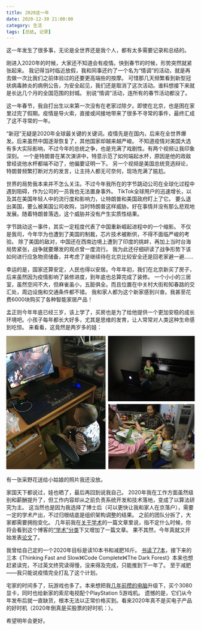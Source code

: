 ```yaml
---
title: 2020这一年
date: 2020-12-30 21:00:00
category: 生活
tags: [总结, 记录]
---
```


这一年发生了很多事，无论是全世界还是我个人，都有太多需要记录和总结的。

<!--more-->

刚进入2020年的时候，大家还不知道会有疫情。快到春节的时候，形势突然就紧张起来。
我记得当时临近放假，我和同事还约了一个名为“情调”的活动，就是再去做一次比我们之前体验过的还要更高端些的按摩。
可惜那几天频繁看到新型冠状病毒肺炎的病例公告，为安全起见，我们还是取消了这次活动。谁料想接下来就是长达几个月的全国范围的封城。
别说“情调”活动，连所有的春节活动都没了。

这一年春节，我自打出生以来第一次没有在老家过除夕。即使在北京，也是困在家里过完了假期。疫情是导火索，直接或间接地带来了很多不寻常的事件，最终汇成了这不寻常的一年。

“新冠”无疑是2020年全球最关键的关键词。疫情先是在国内，后来在全世界爆发。后来虽然中国逐渐恢复了，其他国家却越来越严峻。
不知道疫情对美国大选有多大实际影响，不过今年的总统之争，也是充满了戏剧性。有两个视频让我印象深刻。
一个是特朗普在某次演讲中，特意示范了如何端起水杯，原因是他的政敌曾经说他水杯都端不动了，他偏要证明一下。
另一个视频是美国总统竞选辩论，特朗普频繁打断对方的发言，让主持人都无可奈何，现场充满了尴尬。

世界的局势我本来并不怎么关注。不过今年我所在的字节跳动公司在全球化过程中遇到阻碍，作为公司的一员我也无法置身事外。
TikTok全球用户的迅速增长，以及其在美国年轻人中的流行度和影响力，让特朗普和美国政府盯上了它。
要么退出美国，要么被美国公司收购，当时特朗普这样威胁。好在事情并没有那么悲观地发展。随着特朗普落选，这个威胁并没有产生实质性结果。

字节跳动这一事件，其实一定程度代表了中国重新崛起进程中的一个缩影。
不仅是我司，今年华为也遭到了美国的制裁，芯片技术被断供，不得不面临严峻的考验。
除了美国的敌对，中国还在西南边境上遭到了印度的挑衅，再加上当时台海局势紧张，战争就要爆发的观点曾一度流行。
我为此还仔细研读了战争形势下该如何进行应急物资储备，并考虑了是继续待在北京比较安全还是回老家避一避……

幸运的是，国家还算安定，人民也得以安居。今年年初，我们在北京新买了房子，后来虽然因为疫情影响了装修进度，到年底也总算完成了装修。
一个小小的三居室，虽然空间不大，但麻雀虽小，五脏俱全。而且位置在中关村大街和知春路的交汇处，周边设施和交通条件都不错。
我和家人都为这个新家感到兴奋。我甚至花费6000块购买了各种智能家居产品！

孟正则今年年底已经三岁，该上学了，买房也是为了给他提供一个更加安稳的成长环境吧。小孩子每年都长大好多，尤其是思维的发育，让人常常对人类这种生命感到吃惊。
来看看，这竟然是两岁多的娃：

![](/images/2020-12-31-the-boy.png)

有一张采野花送给小姑娘的照片我还没放。

家国天下都说过，娃也晒了，最后再回到说我自己。
2020年我在工作方面虽然级别和薪酬提升了，但工作内容却从之前负责系统开发和技术落地，变成了以算法研究为主。
这当然也是因为我选择了博士后（可以更快让我和家人在京落户），需要一定的学术产出，不过归根结底是组织架构调整的结果。
之前的团队分拆了，大家都需要拥抱变化。
几年前我在[关于学术](/posts/about-academic)的一篇文章里说，指不定什么时候，你将会看到这个博客的[“学术”分类](/categories#学术)下又增加了一篇文章。
果不其然，今年真就又开始发表[论文](/posts/vcip-paper)了。

我曾给自己定的一个2020年目标是读10本书和减肥16斤。
[书读了7本](https://book.douban.com/people/msb91/collect)，接下来的三本《Thinking Fast and Slow》《Code Complete》《The Dark Forest》本来也想赶紧读完，不过英文终究读得慢，没来得及完成，只能推到下一年了。
至于减肥——我只能说疫情完全打乱了这个计划。

宅家的时间多了，玩游戏也多了。本来想把我[几年前攒的电脑](/posts/diy-a-pc)升级下，买个3080显卡，同时也给新家的索尼电视配个PlayStation 5游戏机。
遗憾的是，它们从今年发布后就一直缺货，根本无法以正常价格买到。看来2020年真不是买电子产品的好时机（2020年倒真是买股票的好时机：）。

希望明年会更好。

